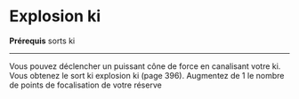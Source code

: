 # Explosion ki

<p><strong>Prérequis</strong> sorts ki</p>
<hr>
<p>Vous pouvez déclencher un puissant cône de force en canalisant votre ki. Vous obtenez le sort ki explosion ki (page 396). Augmentez de 1 le nombre de points de focalisation de votre réserve</p>